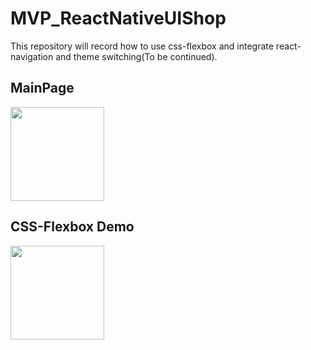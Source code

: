 # MVP_ReactNativeUIShop
This repository will record how to use css-flexbox and integrate react-navigation and theme switching(To be continued).

## MainPage
<image src="https://user-images.githubusercontent.com/45554149/222898626-4d7974b1-b730-4f6c-8298-17e3b903ed30.jpg" width="150px"/>

## CSS-Flexbox Demo
<image src="https://user-images.githubusercontent.com/45554149/222898916-96762ead-721f-4f6e-84a0-3d1b422e1f5a.gif" width="150px"/>
